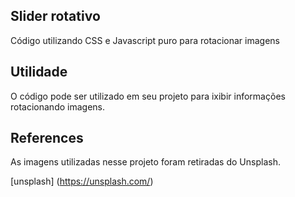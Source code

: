 ## Slider rotativo

Código utilizando CSS e Javascript puro para rotacionar imagens

## Utilidade

O código pode ser utilizado em seu projeto para ixibir informações rotacionando imagens.

## References

As imagens utilizadas nesse projeto foram retiradas do Unsplash.

[unsplash] (https://unsplash.com/)